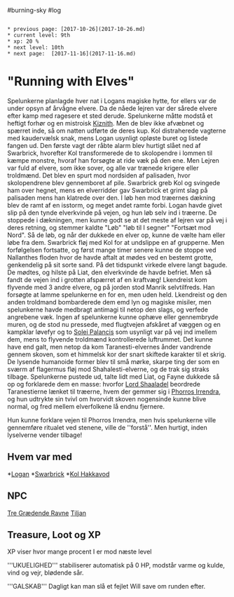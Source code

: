 #burning-sky #log

```ad-info

* previous page: [2017-10-26](2017-10-26.md)
* current level: 9th
* xp: 20 %
* next level: 10th
* next page:  [2017-11-16](2017-11-16.md) 
```

# "Running with Elves" 
Spelunkerne planlagde hver nat i Logans magiske hytte, for ellers var de under opsyn af årvågne elvere. Da de nåede lejren var der sårede elvere efter kamp med ragesere et sted derude. Spelunkerne måtte modstå et heftigt forhør og en mistroisk [Kiznith](Kiznith.md). Men de blev ikke afvæbnet og spærret inde, så om natten udførte de deres kup. Kol distraherede vagterne med kaudervælsk snak, mens Logan usynligt opløste buret og listede fangen ud. Den første vagt der råbte alarm blev hurtigt slået ned af Swarbrick, hvorefter Kol transformerede de to skolopendre i lommen til kæmpe monstre, hvoraf han forsøgte at ride væk på den ene. Men Lejren var fuld af elvere, som ikke sover, og alle var trænede krigere eller troldmænd. Det blev en spurt mod nordsiden af palisaden, hvor skolopendrene blev gennemboret af pile. Swarbrick greb Kol og svingede ham over hegnet, mens en elverridder gav Swarbrick et grimt slag på palisaden mens han klatrede over den. I løb hen mod træernes dækning blev de ramt af en isstorm, og meget andet ramte forbi. Logan havde givet slip på den tynde elverkvinde på vejen, og hun løb selv ind i træerne. De stoppede i dækningen, men kunne godt se at det meste af lejren var på vej i deres retning, og stemmer kaldte "Løb" "løb til I segner" "Fortsæt mod Nord". Så de løb, og når der dukkede en elver op, kunne de vælte ham eller løbe fra dem. Swarbrick fløj med Kol for at undslippe en af grupperne. Men forfølgelsen fortsatte, og først mange timer senere kunne de stoppe ved Nallanthes floden hvor de havde aftalt at mødes ved en bestemt grotte, genkendelig på sit sorte sand. På det tidspunkt virkede elvere langt bagude. De mødtes, og hilste på Liat, den elverkvinde de havde befriet. Men så fandt de vejen ind i grotten afspærret af en kraftvæg!
Lkendreist kom flyvende med 3 andre elvere, og på jorden stod Manrik selvtilfreds. Han forsøgte at lamme spelunkerne en for en, men uden held. Lkendreist og den anden troldmand bombarderede dem emd lyn og magiske misiler, men spelunkerne havde medbragt antimagi til netop den slags, og verfede angrebene væk. Ingen af spelunkerne kunne ophæve eller gennembryde muren, og de stod nu pressede, med flugtvejen afskåret af væggen og en kampklar løvefyr og to [Solei Palancis](Solei%20Palancis.md) som usynligt var på vej ind imellem dem, mens to flyvende troldmænd kontrollerede luftrummet. Det kunne have end galt, men netop da kom Taranesti-elvernes ånder vandrende gennem skoven, som et himmelsk kor der snart skiftede karakter til et skrig. De lysende humanoide former blev til små mørke, skarpe ting der som en sværm af flagermus fløj mod Shahalesti-elverne, og de trak sig straks tilbage. Spelunkerne pustede ud, talte lidt med Liat, og Fayne dukkede så op og forklarede dem en masse: hvorfor [Lord Shaaladel](Lord%20Shaaladel.md) beordrede Taranestierne lænket til træerne, hvem der gemmer sig i [Phorros Irrendra](Phorros%20Irrendra.md), og hun udtrykte sin tvivl om hvorvidt skoven nogensinde kunne blive normal, og fred mellem elverfolkene lå endnu fjernere.
Hun kunne forklare vejen til Phorros Irrendra, men hvis spelunkerne ville gennemføre ritualet ved stenene, ville de ''forstå''. Men hurtigt, inden lyselverne vender tilbage!
 
## Hvem var med 
*[Logan](Logan.md)
*[Swarbrick](Swarbrick%20Everwood.md)
*[Kol Hakkavod](Kol%20Hakkavod.md)
## NPC 
[Tre Grædende Ravne](Tre%20Grædende%20Ravne.md)
[Tiljan](Tiljan.md)
## Treasure, Loot og XP 
XP viser hvor mange procent I er mod næste level
'''UKUELIGHED''' stabiliserer automatisk på 0 HP, modstår varme og kulde, vind og vejr, blødende sår.
'''GALSKAB''' Dagligt kan man slå et fejlet Will save om runden efter.
